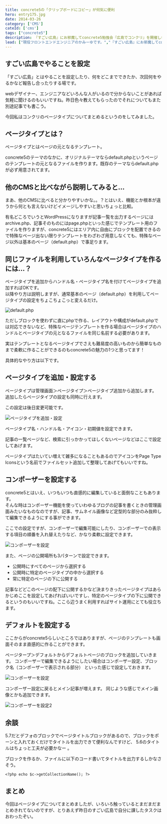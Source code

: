 ```yaml
---
title: concrete5の「クリップボードにコピー」が何気に便利
hero: entry175.jpg
date: 2014-03-26
category: ['CMS']
cateId: ['cms']
tags: ["concrete5"]
description: 『すごい広島』にお邪魔してconcrete5勉強会『広島でコンクリ』を開催し参加者は2人でした。ページタイプを中心にもくもくと勉強させていただきました。
lead: ["現役フロントエンドエンジニアのかみーゆです。","『すごい広島』にお邪魔してconcrete5勉強会『広島でコンクリ』を開催し参加者は2人でした。ページタイプを中心にもくもくと勉強させていただきました。"]
---
```

## すごい広島でやることを設定
「すごい広島」とはやることを設定したり、何をどこまでできたか、次回何をやるかなど報告し合ったりする場です。

webデザイナー、エンジニアなどいろんな人がいるので分からないことがあれば気軽に聞けるのもいいですね。昨日色々教えてもらったのでそれについてもまた別途記事でも書こう。

今回私はコンクリのページタイプについてまとめるというのをしてみました。

## ページタイプとは？
ページタイプとはページの元となるテンプレート。

concrete5のテーマのなかに、オリジナルテーマならdefault.phpというページのテンプレートの元となるファイルを作ります。既存のテーマならdefault.phpが必ず用意されてます。

## 他のCMSと比べながら説明してみると…
まあ、他のCMSに比べると分かりやすいかな。。？とはいえ、機能とか根本が違うから何とも言えないけどイメージしやすいと思いちょっと比較。

有名どころでいうとWordPressになりますが記事一覧を出力するページにはarchive.php、記事そのものにはpage.phpといった感じでテンプレート用のファイルを作りますが、concrete5にはエリア内に自由にブロックを配置できるので特殊なページ出ない限りテンプレートをわざわざ用意しなくても、特殊なページ以外は基本のページ（default.php）で事足ります。

## 同じファイルを利用していろんなページタイプを作るには…？
ページタイプを追加からハンドル名・ページタイプ名を付けてページタイプを追加すればOKです。<br>
以降やり方は説明しますが、通常基本のページ（default.php）を利用してページタイプの設定をちょこちょこっと変えるだけ。

![default.php](./images/2015/entry220-1.jpg)

ただしブロックを使わずに直にphpで作る、レイアウトや構成がdefault.phpでは対応できないなど、特殊なページテンプレートを作る場合はページタイプのハンドルとページタイプの元となるファイルを同じ名前する必要があります。

実はテンプレートとなるページタイプでさえも難易度の高いものから簡単なものまで柔軟に作ることができるのもconcrete5の魅力の1つと思ってます！

具体的なやり方は以下です。

## ページタイプを追加・設定する
ページタイプは管理画面＞ページタイプ＞ページタイプ追加から追加します。
追加したらページタイプの設定も同時に行えます。

この設定は後日変更可能です。

![ページタイプを追加・設定](./images/2015/entry220-2.jpg)

ページタイプ名・ハンドル名・アイコン・初期値を設定できます。

記事の一覧ページなど、検索に引っかかってほしくないページなどはここで設定してあげます。

ページタイプはたいてい増えて雑多になることもあるのでアイコンをPage Type Iconsという名前でファイルセット追加して整理してあげてもいいですね。

## コンポーザーを設定する
concrete5とはいえ、いつもいつも直感的に編集していると面倒なこともあります。<br>
そんな時はコンポーザー機能を使っていわゆるブログの記事を書くときの管理画面みたいなものなのですが、記事、サムネイル画像など定型的な部分のみ抜粋して編集できるようにする事ができます。

ここでの設定ですが、コンポーザーで編集可能にしたり、コンポーザーでの表示する項目の順番を入れ替えたりなど、かなり柔軟に設定できます。

![コンポーザーを設定](./images/2015/entry220-3.jpg)

また、ページの公開場所も3パターンで設定できます。

* 公開時にすべてのページから選択する
* 公開時に特定のページタイプの中から選択する
* 常に特定のページの下に公開する

記事などどこのページの配下に公開するかなど決まりきったページタイプはあらかじめここを設定してあげればいいですし、特定のページタイプの下に公開できるというのもいいですね。ここら辺うまく利用すればサイト運用にとても役立ちます。
## デフォルトを設定する
ここからがconcrete5らしいところではありますが、ページのテンプレートも画面そのまま直感的に作ることができます。

ページタープ＞デフォルトからデフォルトページのブロックを追加していきます。
コンポーザーで編集できるようにしたい場合はコンポーザー設定、ブロック名（コンポーザーで表示される部分） といった感じで設定しておきます。

![コンポーザーを設定](./images/2015/entry220-4.jpg)

コンポーザー設定に戻るとメイン記事が増えます。
同じような感じでメイン画像とかも追加できます。

![コンポーザーを設定2](./images/2015/entry220-5.jpg)
## 余談
5.7だとデフォのブロックでページタイトルブロックがあるので、ブロックをポーンと入れておくだけでタイトルを出力できて便利なんですけど、
5.6のタイトルはちょっと工夫が必要かなー 。

ブロックを作るか、ファイルに以下のコード書いてタイトルを出力するしかなさそう。
```
<?php echo $c->getCollectionName(); ?>
```
## まとめ
今回はページタイプについてまとめましたが、いろいろ触っているとまだまだまとめきれてないのですが、とりあえず昨日のすごい広島で自分に課したタスクはおわったぞい。
